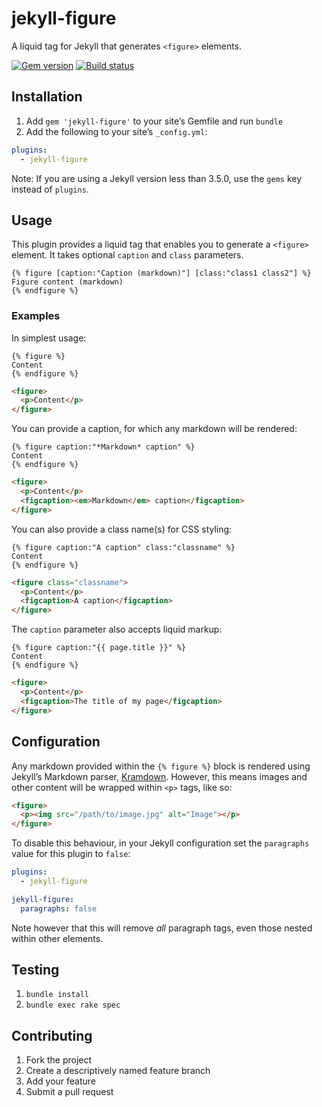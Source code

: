 # jekyll-figure

A liquid tag for Jekyll that generates `<figure>` elements.

[![Gem version](https://img.shields.io/gem/v/jekyll-figure.svg)](https://rubygems.org/gems/jekyll-figure)
[![Build status](https://github.com/paulrobertlloyd/jekyll-figure/workflows/test/badge.svg)](https://github.com/paulrobertlloyd/jekyll-figure/actions)

## Installation

1. Add `gem 'jekyll-figure'` to your site’s Gemfile and run `bundle`
2. Add the following to your site’s `_config.yml`:

```yaml
plugins:
  - jekyll-figure
```

Note: If you are using a Jekyll version less than 3.5.0, use the `gems` key instead of `plugins`.

## Usage

This plugin provides a liquid tag that enables you to generate a `<figure>` element. It takes optional `caption` and `class` parameters.

```liquid
{% figure [caption:"Caption (markdown)"] [class:"class1 class2"] %}
Figure content (markdown)
{% endfigure %}
```

### Examples

In simplest usage:

```liquid
{% figure %}
Content
{% endfigure %}
```

```html
<figure>
  <p>Content</p>
</figure>
```

You can provide a caption, for which any markdown will be rendered:

```liquid
{% figure caption:"*Markdown* caption" %}
Content
{% endfigure %}
```

```html
<figure>
  <p>Content</p>
  <figcaption><em>Markdown</em> caption</figcaption>
</figure>
```

You can also provide a class name(s) for CSS styling:

```liquid
{% figure caption:"A caption" class:"classname" %}
Content
{% endfigure %}
```

```html
<figure class="classname">
  <p>Content</p>
  <figcaption>A caption</figcaption>
</figure>
```

The `caption` parameter also accepts liquid markup:

```liquid
{% figure caption:"{{ page.title }}" %}
Content
{% endfigure %}
```

```html
<figure>
  <p>Content</p>
  <figcaption>The title of my page</figcaption>
</figure>
```

## Configuration

Any markdown provided within the `{% figure %}` block is rendered using Jekyll’s Markdown parser, [Kramdown](https://kramdown.gettalong.org). However, this means images and other content will be wrapped within `<p>` tags, like so:

```html
<figure>
  <p><img src="/path/to/image.jpg" alt="Image"></p>
</figure>
```

To disable this behaviour, in your Jekyll configuration set the `paragraphs` value for this plugin to `false`:

```yaml
plugins:
  - jekyll-figure

jekyll-figure:
  paragraphs: false
```

Note however that this will remove *all* paragraph tags, even those nested within other elements.

## Testing

1. `bundle install`
2. `bundle exec rake spec`

## Contributing

1. Fork the project
2. Create a descriptively named feature branch
3. Add your feature
4. Submit a pull request
